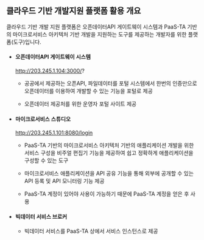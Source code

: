 ## 클라우드 기반 개발지원 플랫폼 활용 개요

클라우드 기반 개발 지원 플랫폼은 오픈데이터API 게이트웨이 시스템과 PaaS-TA 기반의 마이크로서비스 아키텍처 기반 개발을 지원하는 도구를 제공하는 개발자를 위한 플랫폼(도구)입니다. 



- #### **오픈데이터API 게이트웨이 시스템**

  http://203.245.1.104:3000/?

  - 공공에서 제공하는 오픈API, 파일데이터를 포털 시스템에서 한번의 인증만으로 오픈데이터를 이용하여 개발할 수 있는 기능을 포털로 제공

  - 오픈데이터 제공처를 위한 운영자 포털 사이트 제공

    

- #### **마이크로서비스 스튜디오**

  http://203.245.1.101:8080/login

  - PaaS-TA 기반의 마이크로서비스 아키텍처 기반의 애플리케이션 개발을 위한 서비스 구성을 비주얼 편집기 기능을 제공하여 쉽고 정확하게 애플리케이션을 구성할 수 있는 도구

  - 마이크로서비스 애플리케이션을 API 공유 기능을 통해 외부에 공개할 수 있는 API 등록 및 API 모니터링 기능 제공

  - PaaS-TA 계정이 있어야 사용이 가능하기 때문에 PaaS-TA 계정을 얻은 후 사용

    

- #### **빅데이터 서비스 브로커**

  - 빅데이터 서비스를 PaaS-TA 상에서 서비스 인스턴스로 제공



